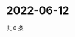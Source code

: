 # 2022-06-12

共 0 条

<!-- BEGIN WEIBO -->
<!-- 最后更新时间 Sun Jun 12 2022 16:18:30 GMT+0800 (China Standard Time) -->

<!-- END WEIBO -->
